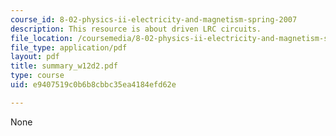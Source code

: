 ```yaml
---
course_id: 8-02-physics-ii-electricity-and-magnetism-spring-2007
description: This resource is about driven LRC circuits.
file_location: /coursemedia/8-02-physics-ii-electricity-and-magnetism-spring-2007/e9407519c0b6b8cbbc35ea4184efd62e_summary_w12d2.pdf
file_type: application/pdf
layout: pdf
title: summary_w12d2.pdf
type: course
uid: e9407519c0b6b8cbbc35ea4184efd62e

---
```

None